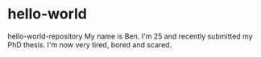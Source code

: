 # hello-world
hello-world-repository
My name is Ben. I'm 25 and recently submitted my PhD thesis. I'm now very tired, bored and scared. 
